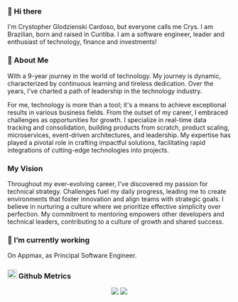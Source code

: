 ### 👋 Hi there

I'm Crystopher Glodzienski Cardoso, but everyone calls me Crys. I am Brazilian, born and raised in Curitiba.
I am a software engineer, leader and enthusiast of technology, finance and investments!

### 🚀 About Me
With a 9-year journey in the world of technology. My journey is dynamic, characterized by continuous learning and tireless dedication. Over the years, I've charted a path of leadership in the technology industry.

For me, technology is more than a tool; it's a means to achieve exceptional results in various business fields. From the outset of my career, I embraced challenges as opportunities for growth. I specialize in real-time data tracking and consolidation, building products from scratch, product scaling, microservices, event-driven architectures, and leadership. My expertise has played a pivotal role in crafting impactful solutions, facilitating rapid integrations of cutting-edge technologies into projects.

###  My Vision
Throughout my ever-evolving career, I've discovered my passion for technical strategy. Challenges fuel my daily progress, leading me to create environments that foster innovation and align teams with strategic goals. I believe in nurturing a culture where we prioritize effective simplicity over perfection. My commitment to mentoring empowers other developers and technical leaders, contributing to a culture of growth and shared success.

### 🔭 I’m currently working 
On Appmax, as Principal Software Engineer.

### <img src="https://github.com/get-icon/geticon/raw/master/icons/github-icon.svg" width="21px" height="21px"> Github Metrics
<p style="text-align:center;">
  <img  
    src="https://github-readme-stats.vercel.app/api?username=glodzienski&show_icons=true&theme=tokyonight" 
    align="center"
    style="vertical-align:top;"
  />
  <img
    src="https://github-readme-stats.vercel.app/api/top-langs/?username=glodzienski&layout=compact&langs_count=15&theme=tokyonight" 
    align="center"
    style="vertical-align:top;"
  />
</p>

<!--
**glodzienski/glodzienski** is a ✨ _special_ ✨ repository because its `README.md` (this file) appears on your GitHub profile.

Here are some ideas to get you started:

- 🔭 I’m currently working on ...
- 🌱 I’m currently learning ...
- 👯 I’m looking to collaborate on ...
- 🤔 I’m looking for help with ...
- 💬 Ask me about ...
- 📫 How to reach me: ...
- 😄 Pronouns: ...
- ⚡ Fun fact: ...
-->
